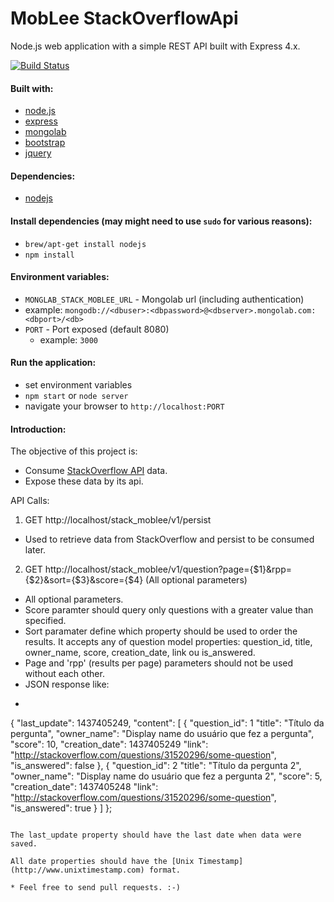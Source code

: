 # MobLee StackOverflowApi

Node.js web application with a simple REST API built with Express 4.x.

[![Build Status](https://travis-ci.org/nickollascoelho/stack_moblee.svg?branch=master)](https://travis-ci.org/nickollascoelho/stack_moblee)

#### Built with:
* [node.js](http://www.nodejs.org/)
* [express](http://www.expressjs.com/)
* [mongolab](http://www.mongolab.com/)
* [bootstrap](http://getbootstrap.com/)
* [jquery](http://www.jquery.com/)

#### Dependencies:
* [nodejs](http://www.nodejs.org/)

#### Install dependencies (may might need to use `sudo` for various reasons):
* `brew/apt-get install nodejs`
* `npm install`

#### Environment variables:
* `MONGLAB_STACK_MOBLEE_URL` -  Mongolab url (including authentication)
 * example: `mongodb://<dbuser>:<dbpassword>@<dbserver>.mongolab.com:<dbport>/<db>`
* `PORT` - Port exposed (default 8080)
  * example: `3000`

#### Run the application:
* set environment variables
* `npm start` or `node server`
* navigate your browser to `http://localhost:PORT`

#### Introduction:
The objective of this project is:
- Consume [StackOverflow API](https://api.stackexchange.com/docs/) data.
- Expose these data by its api.

API Calls:
1. GET http://localhost/stack_moblee/v1/persist
  * Used to retrieve data from StackOverflow and persist to be consumed later.
2. GET http://localhost/stack_moblee/v1/question?page={$1}&rpp={$2}&sort={$3}&score={$4} (All optional parameters)
  * All optional parameters.
  * Score paramter should query only questions with a greater value than specified.
  * Sort paramater define which property should be used to order the results. It accepts any of question model properties: question_id, title, owner_name, score, creation_date, link ou is_answered.
  * Page and 'rpp' (results per page) parameters should not be used without each other.
  * JSON response like:
  * ```javascript
  {
  "last_update": 1437405249,
  "content": [
      {
      "question_id": 1
      "title": "Título da pergunta",
      "owner_name": "Display name do usuário que fez a pergunta",
      "score": 10,
      "creation_date": 1437405249
      "link": "http://stackoverflow.com/questions/31520296/some-question",
      "is_answered": false
      },
      {
      "question_id": 2
      "title": "Título da pergunta 2",
      "owner_name": "Display name do usuário que fez a pergunta 2",
      "score": 5,
      "creation_date": 1437405248
      "link": "http://stackoverflow.com/questions/31520296/some-question",
      "is_answered": true
      }
    ]
  };
  ```

The last_update property should have the last date when data were saved.

All date properties should have the [Unix Timestamp](http://www.unixtimestamp.com) format.

* Feel free to send pull requests. :-)
